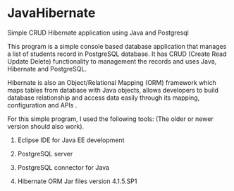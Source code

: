 # JavaHibernate
Simple CRUD Hibernate application using Java and Postgresql 

This program is a simple console based database application that manages a list of students record in PostgreSQL database. It has  CRUD (Create Read Update Delete) functionality to management the records and uses Java, Hibernate and PostgreSQL.


Hibernate is also an Object/Relational Mapping (ORM) framework which maps tables from database with Java objects, allows developers to build database relationship and access data easily through its mapping, configuration and APIs .


For this simple program, I used the following tools: (The older or newer version should also work).

1. Eclipse IDE for Java EE development

2. PostgreSQL server

3. PostgreSQL connector for Java

4. Hibernate ORM Jar files version 4.1.5.SP1
